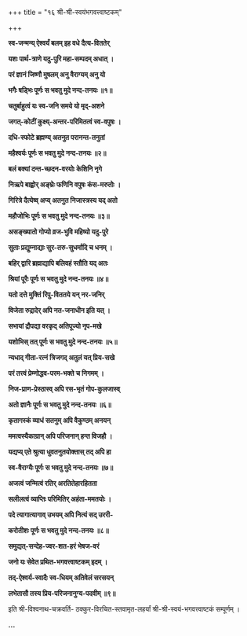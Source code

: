 +++
title = "१६ श्री-श्री-स्वयंभगवत्त्वाष्टकम्"

+++

**स्व-जन्मन्य् ऐश्वर्यं बलम् इह वधे दैत्य-विततेर्**

**यशः पार्थ-त्राणे यदु-पुरि महा-सम्पदम् अधात् ।**

**परं ज्ञानं जिष्णौ मुषलम् अनु वैराग्यम् अनु यो**

**भगैः षड्भिः पूर्णः स भवतु मुदे नन्द-तनयः ॥१॥**

**चतुर्बाहुत्वं यः स्व-जनि समये यो मृद्-अशने**

**जगत्-कोटीं कुक्ष्य्-अन्तर-परिमितत्वं स्व-वपुषः ।**

**दधि-स्फोटे ब्रह्मण्य् अतनुत परानन्त-तनुतां**

**महैश्वर्यः पूर्णः स भवतु मुदे नन्द-तनयः ॥२॥**

**बलं बक्यां दन्त-च्छदन-वरयोः केशिनि नृगे**

**निऋपे बाह्वोर् अङ्घ्रेः फणिनि वपुषः कंस-मरुतोः ।**

**गिरित्रे दैत्येष्व् अप्य् अतनुत निजास्त्रस्य यद् अतो**

**महौजोभिः पूर्णः स भवतु मुदे नन्द-तनयः ॥३॥**

**असङ्ख्यातो गोप्यो व्रज-भुवि महिष्यो यदु-पुरे**

**सुताः प्रद्युम्नाद्याः सुर-तरु-सुधर्मादि च धनम् ।**

**बहिर् द्वारि ब्रह्माद्यापि बलिवहं स्तौति यद् अतः**

**श्रियां पूरैः पूर्णः स भवतु मुदे नन्द-तनयः ॥४॥**

**यतो दत्ते मुक्तिं रिपु-विततये यन् नर-जनिर्**

**विजेता रुद्रादेर् अपि नत-जनाधीन इति यत् ।**

**सभायां द्रौपद्या वरकृद् अतिपूज्यो नृप-मखे**

**यशोभिस् तत् पूर्णः स भवतु मुदे नन्द-तनयः ॥५॥**

**न्यधाद् गीता-रत्नं त्रिजगद् अतुलं यत् प्रिय-सखे**

**परं तत्त्वं प्रेम्णोद्धव-परम-भक्ते च निगमम् ।**

**निज-प्राण-प्रेस्ठास्व् अपि रस-भृतं गोप-कुलजास्व्**

**अतो ज्ञानैः पूर्णः स भवतु मुदे नन्द-तनयः ॥६॥**

**कृतागस्कं व्याधं सतनुम् अपि वैकुण्ठम् अनयन्**

**ममत्वस्यैकाग्रान् अपि परिजनान् हन्त विजहौ ।**

**यद्यप्य् एते श्रुत्या धुवतनुतयोक्तास् तद् अपि हा**

**स्व-वैराग्यैः पूर्णः स भवतु मुदे नन्द-तनयः ॥७॥**

**अजत्वं जन्मित्वं रतिर् अरतितेहारहितता** 

**सलीलत्वं व्याप्तिः परिमितिर् अहंता-ममतयोः ।**

**पदे त्यागात्यागाव् उभयम् अपि नित्यं सद् उररी-**

**करोतीशः पूर्णः स भवतु मुदे नन्द-तनयः ॥८॥**

**समुद्यत्-सन्देह-ज्वर-शत-हरं भेषज-वरं**

**जनो यः सेवेत प्रथित-भगवत्त्वाष्टकम् इदम् ।**

**तद्-ऐश्वर्य-स्वादैः स्व-धियम् अतिवेलं सरसयन्**

**लभेतासौ तस्य प्रिय-परिजनानुग्य-पदवीम् ॥९॥**

इति श्री-विश्वनाथ-चक्रवर्ति- ठक्कुर-विरचित-स्तवामृत-लहर्यां श्री-श्री-स्वयं-भगवत्त्वाष्टकं सम्पूर्णम् ।

**…**
